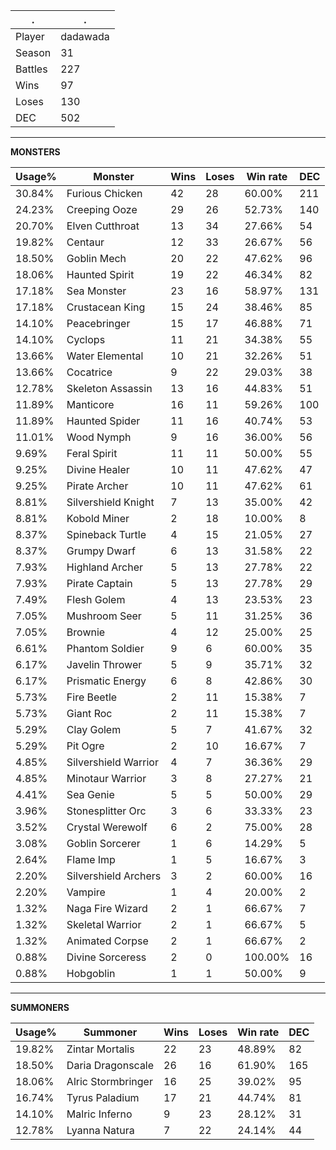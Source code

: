 .|.
|-|-
Player|dadawada
Season|31
Battles|227
Wins|97
Loses|130
DEC|502

---
**MONSTERS**

Usage%|Monster|Wins|Loses|Win rate|DEC|
-|-|-|-|-|-|
30.84%|Furious Chicken|42|28|60.00%|211|
24.23%|Creeping Ooze|29|26|52.73%|140|
20.70%|Elven Cutthroat|13|34|27.66%|54|
19.82%|Centaur|12|33|26.67%|56|
18.50%|Goblin Mech|20|22|47.62%|96|
18.06%|Haunted Spirit|19|22|46.34%|82|
17.18%|Sea Monster|23|16|58.97%|131|
17.18%|Crustacean King|15|24|38.46%|85|
14.10%|Peacebringer|15|17|46.88%|71|
14.10%|Cyclops|11|21|34.38%|55|
13.66%|Water Elemental|10|21|32.26%|51|
13.66%|Cocatrice|9|22|29.03%|38|
12.78%|Skeleton Assassin|13|16|44.83%|51|
11.89%|Manticore|16|11|59.26%|100|
11.89%|Haunted Spider|11|16|40.74%|53|
11.01%|Wood Nymph|9|16|36.00%|56|
9.69%|Feral Spirit|11|11|50.00%|55|
9.25%|Divine Healer|10|11|47.62%|47|
9.25%|Pirate Archer|10|11|47.62%|61|
8.81%|Silvershield Knight|7|13|35.00%|42|
8.81%|Kobold Miner|2|18|10.00%|8|
8.37%|Spineback Turtle|4|15|21.05%|27|
8.37%|Grumpy Dwarf|6|13|31.58%|22|
7.93%|Highland Archer|5|13|27.78%|22|
7.93%|Pirate Captain|5|13|27.78%|29|
7.49%|Flesh Golem|4|13|23.53%|23|
7.05%|Mushroom Seer|5|11|31.25%|36|
7.05%|Brownie|4|12|25.00%|25|
6.61%|Phantom Soldier|9|6|60.00%|35|
6.17%|Javelin Thrower|5|9|35.71%|32|
6.17%|Prismatic Energy|6|8|42.86%|30|
5.73%|Fire Beetle|2|11|15.38%|7|
5.73%|Giant Roc|2|11|15.38%|7|
5.29%|Clay Golem|5|7|41.67%|32|
5.29%|Pit Ogre|2|10|16.67%|7|
4.85%|Silvershield Warrior|4|7|36.36%|29|
4.85%|Minotaur Warrior|3|8|27.27%|21|
4.41%|Sea Genie|5|5|50.00%|29|
3.96%|Stonesplitter Orc|3|6|33.33%|23|
3.52%|Crystal Werewolf|6|2|75.00%|28|
3.08%|Goblin Sorcerer|1|6|14.29%|5|
2.64%|Flame Imp|1|5|16.67%|3|
2.20%|Silvershield Archers|3|2|60.00%|16|
2.20%|Vampire|1|4|20.00%|2|
1.32%|Naga Fire Wizard|2|1|66.67%|7|
1.32%|Skeletal Warrior|2|1|66.67%|5|
1.32%|Animated Corpse|2|1|66.67%|2|
0.88%|Divine Sorceress|2|0|100.00%|16|
0.88%|Hobgoblin|1|1|50.00%|9|

---
**SUMMONERS**

Usage%|Summoner|Wins|Loses|Win rate|DEC|
-|-|-|-|-|-|
19.82%|Zintar Mortalis|22|23|48.89%|82|
18.50%|Daria Dragonscale|26|16|61.90%|165|
18.06%|Alric Stormbringer|16|25|39.02%|95|
16.74%|Tyrus Paladium|17|21|44.74%|81|
14.10%|Malric Inferno|9|23|28.12%|31|
12.78%|Lyanna Natura|7|22|24.14%|44|
